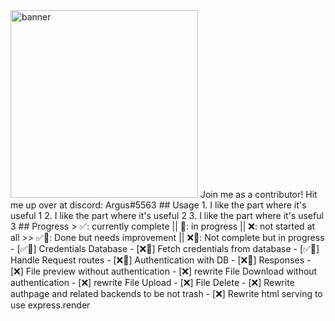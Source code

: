 <picture>
  <img alt="banner" src="https://cdn.discordapp.com/attachments/914057325352976438/1046404299200147466/goofyFileserverimage.jpg" height="300px">
 </picture>
Join me as a contributor!
Hit me up over at discord: Argus#5563
## Usage
1. I like the part where it's useful 1
2. I like the part where it's useful 2
3. I like the part where it's useful 3
## Progress
> ✅: currently complete || 🚧: in progress || ❌: not started at all
>> ✅🚧: Done but needs improvement || ❌🚧: Not complete but in progress
- [✅🚧] Credentials Database
- [❌🚧] Fetch credentials from database
- [✅🚧] Handle Request routes
- [❌🚧] Authentication with DB
- [❌🚧] Responses
- [❌] File preview without authentication
- [❌] rewrite File Download without authentication
- [❌] rewrite File Upload
- [❌] File Delete
- [❌] Rewrite authpage and related backends to be not trash
- [❌] Rewrite html serving to use express.render

